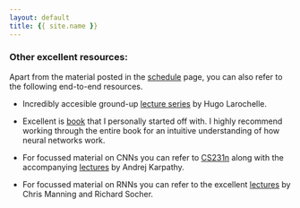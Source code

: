 ```yaml
---
layout: default
title: {{ site.name }}
---
```

### Other excellent resources:

Apart from the material posted in the [schedule](schedule.html) page, you can also refer to the following end-to-end resources.

- Incredibly accesible ground-up <a href="https://www.youtube.com/watch?v=SGZ6BttHMPw&list=PL6Xpj9I5qXYEcOhn7TqghAJ6NAPrNmUBH">lecture series</a> by Hugo Larochelle. 

- Excellent  is <a href="http://neuralnetworksanddeeplearning.com/">book</a> that I personally started off with. I highly recommend working through the entire book for an intuitive understanding of how neural networks work.

- For focussed material on CNNs you can refer to <a href="http://cs231n.github.io/">CS231n</a> along with the accompanying <a href="https://www.youtube.com/watch?v=NfnWJUyUJYU&list=PLkt2uSq6rBVctENoVBg1TpCC7OQi31AlC">lectures</a> by Andrej Karpathy.

- For focussed material on RNNs you can refer to the excellent <a href="https://www.youtube.com/watch?v=OQQ-W_63UgQ&list=PL3FW7Lu3i5Jsnh1rnUwq_TcylNr7EkRe6">lectures</a> by Chris Manning and Richard Socher.

